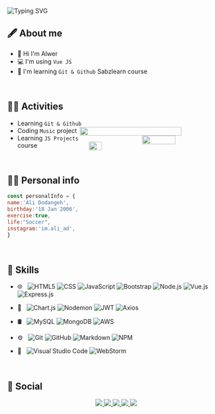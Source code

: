 <img src="https://readme-typing-svg.demolab.com?font=Fira+Code&pause=1000&color=00FD91&center=true&vCenter=true&random=false&width=1200&lines=Hi+ I'm+Alwer+%F0%9F%91%8B;I+am++a+Frontend+Developer" alt="Typing SVG" />





<h2> 🖋️ About me</h2>

- 👋 Hi I'm Alwer
- 💻 I'm using  `Vue JS`
- 🏫 I'm learning `Git & Github` Sabzlearn course
<br>
<h2> 👨‍💻 Activities</h2>

-  Learning `Git & Github` <img width="70%" align="right"  height="20px"  src="https://github.com/Ad-alwer/Ad-alwer/assets/66328978/667e8337-9c71-42eb-b637-98c358028c5f">
-  Coding `Music` project <img width="40%" height="20px" align="right" src="https://github.com/Ad-alwer/Ad-alwer/assets/66328978/667e8337-9c71-42eb-b637-98c358028c5f">
 - Learning `JS Projects` course <img width="25%" align="right"  height="20px" src="https://github.com/Ad-alwer/Ad-alwer/assets/66328978/667e8337-9c71-42eb-b637-98c358028c5f">



<br>
<h2> 🙎‍♂️ Personal info</h2>

```Javascript
const personalInfo = {
name:'Ali Dodangeh',
birthday:'18 Jan 2006',
exercise:true,
life:"Soccer",
instagram:'im.ali_ad',
}
```

<br>
<h2> 🔧 Skills</h2>


- 🌐 &nbsp;
  ![HTML5](https://img.shields.io/badge/-HTML5-333333?style=flat&logo=HTML5)
  ![CSS](https://img.shields.io/badge/-CSS-333333?style=flat&logo=CSS3&logoColor=1572B6)
  ![JavaScript](https://img.shields.io/badge/-JavaScript-333333?style=flat&logo=javascript)
  ![Bootstrap](https://img.shields.io/badge/-Bootstrap-333333?style=flat&logo=bootstrap&logoColor=563D7C)
  ![Node.js](https://img.shields.io/badge/-Node.js-333333?style=flat&logo=node.js)
  ![Vue.js](https://img.shields.io/badge/Vue%20JS-2F2F2F?style=flat&logo=vuedotjs&logoColor=4FC08D)
  ![Express.js](https://img.shields.io/badge/Express%20JS-2F2F2F?style=flat&logo=express&logoColor=%2361DAFB)

- 📖 &nbsp;
  ![Chart.js](https://img.shields.io/badge/chart.js-2F2F2F?style=flat&&logo=chart.js&logoColor=F5788D)
  ![Nodemon](https://img.shields.io/badge/Nodemon-2F2F2F?style=flat&&logo=nodemon&logoColor=%BBDEAD)
  ![JWT](https://img.shields.io/badge/JWT-2F2F2F?style=flat&&logo=JSON%20web%20tokens&logoColor=%BBDEAD)
   ![Axios](https://img.shields.io/badge/Axios-2F2F2F?style=flat&&logo=axios&logoColor=darkslateblue)
  
  
- 🛢 &nbsp;
  ![MySQL](https://img.shields.io/badge/-MySQL-333333?style=flat&logo=mysql)
  ![MongoDB](https://img.shields.io/badge/-MongoDB-333333?style=flat&logo=mongodb)
  ![AWS](https://img.shields.io/badge/AWS-2F2F2F?style=flat&&logo=amazon-aws&logoColor=gold)
  
- ⚙️ &nbsp;
  ![Git](https://img.shields.io/badge/-Git-333333?style=flat&logo=git)
  ![GitHub](https://img.shields.io/badge/-GitHub-333333?style=flat&logo=github)
  ![Markdown](https://img.shields.io/badge/-Markdown-333333?style=flat&logo=markdown)
  ![NPM](https://img.shields.io/badge/NPM-2F2F2F?style=flat&&logo=npm&logoColor=red)
  
- 🔧 &nbsp;
  ![Visual Studio Code](https://img.shields.io/badge/-Visual%20Studio%20Code-333333?style=flat&logo=visual-studio-code&logoColor=007ACC)
  ![WebStorm](https://img.shields.io/badge/Webstorm-2F2F2F?style=flat&&logo=webstorm&logoColor=skyblue)
<br />

<h2> 📱 Social</h2>
 <p align="center">
  <a href="yun.ir/Alwer-Instagram">
    <img src="https://github.com/Ad-alwer/Ad-alwer/assets/66328978/7af4e928-388c-4308-a442-396dd869a620">
  </a>
   <a href="yun.ir/Alwer-Linkdin">
    <img src="https://github.com/Ad-alwer/Ad-alwer/assets/66328978/48af5164-6c0d-42c1-b471-5569e19cba95">
  </a>
    <a href="yun.ir/Alwer-Telegram">
    <img src="https://github.com/Ad-alwer/Ad-alwer/assets/66328978/2a154247-d8cb-4cd8-972b-855ac728dc13">
  </a>
  <a href="yun.ir/Alwer-Codepen">
    <img src="https://github.com/Ad-alwer/Ad-alwer/assets/66328978/c30ad1cd-fa2f-4109-b60d-325cbc8bebd7">
  </a>
    <a href="yun.ir/Alwer-Youtube">
    <img src="https://github.com/Ad-alwer/Ad-alwer/assets/66328978/e71ad198-a724-4d22-8710-679067734061">
  </a>
</p> 









